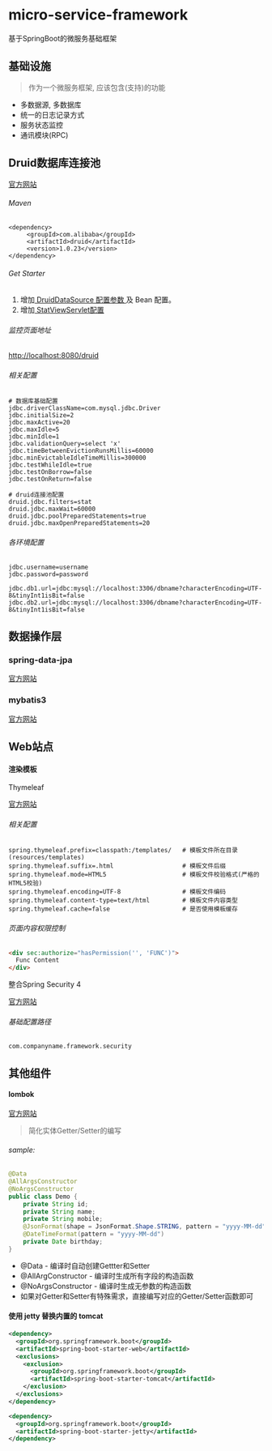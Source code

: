 # micro-service-framework
基于SpringBoot的微服务基础框架

## 基础设施

> 作为一个微服务框架, 应该包含(支持)的功能

+ 多数据源, 多数据库
+ 统一的日志记录方式
+ 服务状态监控
+ 通讯模块(RPC)

## Druid数据库连接池

[官方网站](https://github.com/alibaba/druid)

###### Maven

```
<dependency>
     <groupId>com.alibaba</groupId>
     <artifactId>druid</artifactId>
     <version>1.0.23</version>
</dependency>
```

###### Get Starter

1. 增加[ DruidDataSource 配置参数 ]((https://github.com/alibaba/druid/wiki/DruidDataSource%E9%85%8D%E7%BD%AE))及 Bean 配置。
2. 增加[ StatViewServlet配置 ](https://github.com/alibaba/druid/wiki/%E9%85%8D%E7%BD%AE_StatViewServlet%E9%85%8D%E7%BD%AE)


###### 监控页面地址

[http://localhost:8080/druid](http://localhost:8080/druid)

###### 相关配置

```properties
# 数据库基础配置
jdbc.driverClassName=com.mysql.jdbc.Driver
jdbc.initialSize=2
jdbc.maxActive=20
jdbc.maxIdle=5
jdbc.minIdle=1
jdbc.validationQuery=select 'x'
jdbc.timeBetweenEvictionRunsMillis=60000
jdbc.minEvictableIdleTimeMillis=300000
jdbc.testWhileIdle=true
jdbc.testOnBorrow=false
jdbc.testOnReturn=false

# druid连接池配置
druid.jdbc.filters=stat
druid.jdbc.maxWait=60000
druid.jdbc.poolPreparedStatements=true
druid.jdbc.maxOpenPreparedStatements=20
```

###### 各环境配置

```properties
jdbc.username=username
jdbc.password=password

jdbc.db1.url=jdbc:mysql://localhost:3306/dbname?characterEncoding=UTF-8&tinyInt1isBit=false
jdbc.db2.url=jdbc:mysql://localhost:3306/dbname?characterEncoding=UTF-8&tinyInt1isBit=false
```




## 数据操作层

### spring-data-jpa

[官方网站](http://projects.spring.io/spring-data-jpa/)



### mybatis3

[官方网站](http://www.mybatis.org/mybatis-3/zh/index.html)



## Web站点

#### 渲染模板

Thymeleaf

 [官方网站](http://www.thymeleaf.org/index.html)

###### 相关配置

```properties
spring.thymeleaf.prefix=classpath:/templates/	# 模板文件所在目录(resources/templates)
spring.thymeleaf.suffix=.html					# 模板文件后缀
spring.thymeleaf.mode=HTML5						# 模板文件校验格式(严格的HTML5校验)
spring.thymeleaf.encoding=UTF-8					# 模板文件编码
spring.thymeleaf.content-type=text/html			# 模板文件内容类型
spring.thymeleaf.cache=false					# 是否使用模板缓存
```

###### 页面内容权限控制

```html
<div sec:authorize="hasPermission('', 'FUNC')">
  Func Content
</div>
```



整合Spring Security 4 

[官方网站](http://projects.spring.io/spring-security/)

###### 基础配置路径

`com.companyname.framework.security`





## 其他组件

#### lombok

 [官方网站](https://projectlombok.org/)

> 简化实体Getter/Setter的编写

###### sample:

```java
@Data
@AllArgsConstructor
@NoArgsConstructor
public class Demo {
    private String id;
    private String name;
    private String mobile;
    @JsonFormat(shape = JsonFormat.Shape.STRING, pattern = "yyyy-MM-dd", timezone = "GMT+8")
    @DateTimeFormat(pattern = "yyyy-MM-dd")
    private Date birthday;
}
```

+ @Data - 编译时自动创建Gettter和Setter
+ @AllArgConstructor - 编译时生成所有字段的构造函数
+ @NoArgsConstructor - 编译时生成无参数的构造函数
+ 如果对Getter和Setter有特殊需求，直接编写对应的Getter/Setter函数即可



#### 使用 jetty 替换内置的 tomcat

```xml
<dependency>
  <groupId>org.springframework.boot</groupId>
  <artifactId>spring-boot-starter-web</artifactId>
  <exclusions>
    <exclusion>
      <groupId>org.springframework.boot</groupId>
      <artifactId>spring-boot-starter-tomcat</artifactId>
    </exclusion>
  </exclusions>
</dependency>

<dependency>
  <groupId>org.springframework.boot</groupId>
  <artifactId>spring-boot-starter-jetty</artifactId>
</dependency>
```

